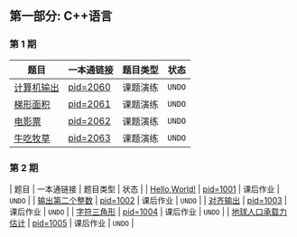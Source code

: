 ## 第一部分: C++语言

### 第 1 期

| 题目                                                     | 一本通链接                                                      | 题目类型 | 状态   |
| -------------------------------------------------------- | --------------------------------------------------------------- | -------- | ------ |
| [计算机输出](../01-一本通/ch01/classroom/Q-01/README.md) | [pid=2060](http://ybt.ssoier.cn:8088/problem_show.php?pid=2060) | 课题演练 | `UNDO` |
| [梯形面积](../01-一本通/ch01/classroom/Q-02/README.md)   | [pid=2061](http://ybt.ssoier.cn:8088/problem_show.php?pid=2061) | 课题演练 | `UNDO` |
| [电影票](../01-一本通/ch01/classroom/Q-03/README.md)     | [pid=2062](http://ybt.ssoier.cn:8088/problem_show.php?pid=2062) | 课题演练 | `UNDO` |
| [牛吃牧草](../01-一本通/ch01/classroom/Q-04/README.md)   | [pid=2063](http://ybt.ssoier.cn:8088/problem_show.php?pid=2063) | 课题演练 | `UNDO` |

### 第 2 期

| 题目 | 一本通链接 | 题目类型 | 状态 |
| [Hello,World!](../01-一本通/ch01/homework/Q-01/README.md) | [pid=1001](http://ybt.ssoier.cn:8088/problem_show.php?pid=1001) | 课后作业 | `UNDO` |
| [输出第二个整数](../01-一本通/ch01/homework/Q-02/README.md) | [pid=1002](http://ybt.ssoier.cn:8088/problem_show.php?pid=1002) | 课后作业 | `UNDO` |
| [对齐输出](../01-一本通/ch01/homework/Q-03/README.md) | [pid=1003](http://ybt.ssoier.cn:8088/problem_show.php?pid=1003) | 课后作业 | `UNDO` |
| [字符三角形](../01-一本通/ch01/homework/Q-04/README.md) | [pid=1004](http://ybt.ssoier.cn:8088/problem_show.php?pid=1004) | 课后作业 | `UNDO` |
| [地球人口承载力估计](../01-一本通/ch01/homework/Q-05/README.md) | [pid=1005](http://ybt.ssoier.cn:8088/problem_show.php?pid=1005) | 课后作业 | `UNDO` |
